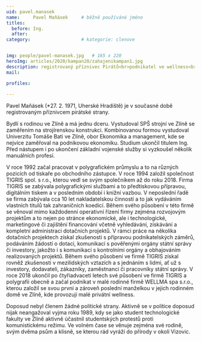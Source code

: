 ```yaml
---
uid: pavel.manasek
name:     Pavel Maňásek  	# běžně používáné jméno
titles:
  before: Ing.
  after:
category:                   # kategorie: clenove


img: people/pavel-manasek.jpg   # 165 x 220
heroImg: articles/2020/kampan20/zahajenikampan1.jpg
description: registrovaný příznivec Pirátů<br>podnikatel ve wellness<br>Zlín # kratký popis, max 160 znaků
mail:

profiles:
  
---
```

Pavel Maňásek (*27. 2. 1971, Uherské Hradiště) je v současné době registrovaným příznivcem pirátské strany. 

Bydlí s rodinou ve Zlíně a má jednu dceru.
Vystudoval SPŠ strojní ve Zlíně se zaměřením na strojírenskou konstrukci. Kombinovanou formou vystudoval Univerzitu Tomáše Bati ve Zlíně, obor Ekonomika a management, kde se nejvíce zaměřoval na podnikovou ekonomiku. Studium ukončil titulem Ing.
Před nástupem i po ukončení základní vojenské služby si vyzkoušel několik manuálních profesí. 

V roce 1992 začal pracovat v polygrafickém průmyslu a to na různých pozicích od tiskaře po obchodního zástupce. V roce 1994 založil společnost TIGRIS spol. s r.o., kterou vedl se svým společníkem až do roku 2018.
Firma TIGRIS se zabývala polygrafickými službami a to předtiskovou přípravou, digitálním tiskem a v posledním období i knižní vazbou. V neposlední řadě se firma zabývala cca 10 let nakladatelskou činností a to jak vydáváním vlastních titulů tak zahraničních koedicí.
Během svého působení v této firmě se věnoval mimo každodenní operativní řízení firmy zejména rozvojovým projektům a to nejen po stránce ekonomické, ale i technologické, marketingové či zajištění financování včetně vyhledávání, získávání a kompletní administraci dotačních projektů. V rámci práce na několika dotačních projektech získal zkušenosti s přípravou podnikatelských záměrů, podáváním žádostí o dotaci, komunikací s pověřenými orgány státní správy či investory, jakožto i s komunikací s kontrolními orgány a obhajováním realizovaných projektů. Během svého působení ve firmě TIGRIS získal rovněž zkušenosti v mezilidských vztazích a s jednáním s lidmi, ať už s investory, dodavateli, zákazníky, zaměstnanci či pracovníky státní správy.
V roce 2018 ukončil po čtyřiadvaceti letech své působení ve firmě TIGRIS a polygrafii obecně a začal podnikat v malé rodinné firmě WELLMA spa s.r.o., kterou založil se svou první a zároveň poslední manželkou v jejich rodinném domě ve Zlíně, kde provozují malé privátní wellness.

Doposud nebyl členem žádné politické strany. Aktivně se v politice doposud nijak neangažoval vyjma roku 1989, kdy se jako student technologické fakulty ve Zlíně aktivně účastnil studentských protestů proti komunistickému režimu.
Ve volném čase se věnuje zejména své rodině, svým dvěma psům a klisně, se kterou rád vyráží do přírody v okolí Vizovic.
